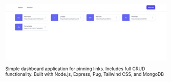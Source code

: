 ![alt text](./public/images/image.png)

Simple dashboard application for pinning links. Includes full CRUD functionality.
Built with Node.js, Express, Pug, Tailwind CSS, and MongoDB
